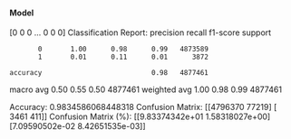 #### Model
[0 0 0 ... 0 0 0]
Classification Report:
              precision    recall  f1-score   support

           0       1.00      0.98      0.99   4873589
           1       0.01      0.11      0.01      3872

    accuracy                           0.98   4877461
   macro avg       0.50      0.55      0.50   4877461
weighted avg       1.00      0.98      0.99   4877461

Accuracy: 0.9834586068448318
Confusion Matrix:
[[4796370   77219]
 [   3461     411]]
Confusion Matrix (%):
[[9.83374342e+01 1.58318027e+00]
 [7.09590502e-02 8.42651535e-03]]
